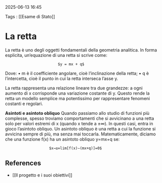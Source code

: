 2025-06-13 16:45

Tags : [[Esame di Stato]]

# La retta

La retta è uno degli oggetti fondamentali della geometria analitica. In forma esplicita, un’equazione di una retta si scrive come:

							$y = mx + q$

Dove:
• m è il coefficiente angolare, cioè l’inclinazione della retta;
• q è l’intercetta, cioè il punto in cui la retta interseca l’asse y.

La retta rappresenta una relazione lineare tra due grandezze: a ogni aumento di x corrisponde una variazione costante di y. Questo rende la retta un modello semplice ma potentissimo per rappresentare fenomeni costanti e regolari.

**Asintoti e asintoto obliquo**
Quando passiamo allo studio di funzioni più complesse, spesso troviamo comportamenti che si avvicinano a una retta solo per valori estremi di x (quando x tende a ±∞). In questi casi, entra in gioco l’asintoto obliquo.
Un asintoto obliquo è una retta a cui la funzione si avvicina sempre di più, ma senza mai toccarla. Matematicamente, diciamo che una funzione f(x) ha un asintoto obliquo y=mx+q se:

						$x→±∞lim[f(x)−(mx+q)]=0$
## References

- [[Il progetto e i suoi obiettivi]]